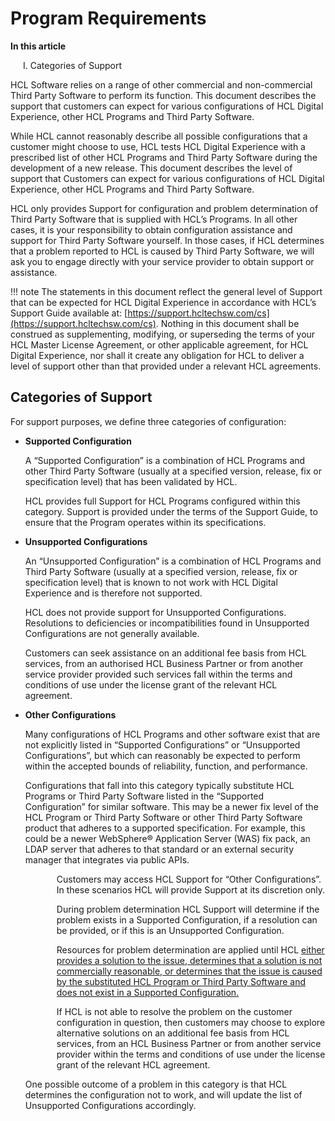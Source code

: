# Program Requirements

**In this article**

<p style="margin-left: 20px;">I. Categories of Support</p>

HCL Software relies on a range of other commercial and non-commercial Third Party Software to perform its function. This document describes the support that customers can expect for various configurations of HCL Digital Experience, other HCL Programs and Third Party Software.

While HCL cannot reasonably describe all possible configurations that a customer might choose to use, HCL tests HCL Digital Experience with a prescribed list of other HCL Programs and Third Party Software during the development of a new release. This document describes the level of support that Customers can expect for various configurations of HCL Digital Experience, other HCL Programs and Third Party Software.

HCL only provides Support for configuration and problem determination of Third Party Software that is supplied with HCL’s Programs. In all other cases, it is your responsibility to obtain configuration assistance and support for Third Party Software yourself. In those cases, if HCL determines that a problem reported to HCL is caused by Third Party Software, we will ask you to engage directly with your service provider to obtain support or assistance.

!!! note 
    The statements in this document reflect the general level of Support that can be expected for HCL Digital Experience in accordance with HCL’s Support Guide available at: [https://support.hcltechsw.com/cs](https://support.hcltechsw.com/cs). Nothing in this document shall be construed as supplementing, modifying, or superseding the terms of your HCL Master License Agreement, or other applicable agreement, for HCL Digital Experience, nor shall it create any obligation for HCL to deliver a level of support other than that provided under a relevant HCL agreements.


## Categories of Support

For support purposes, we define three categories of configuration:

-   **Supported Configuration**

    A “Supported Configuration” is a combination of HCL Programs and other Third Party Software (usually at a specified version, release, fix or specification level) that has been validated by HCL.
    
    HCL provides full Support for HCL Programs configured within this category. Support is provided under the terms of the Support Guide, to ensure that the Program operates within its specifications.


-   **Unsupported Configurations**

    An “Unsupported Configuration” is a combination of HCL Programs and Third Party Software (usually at a specified version, release, fix or specification level) that is known to not work with HCL Digital Experience and is therefore not supported.  

    HCL does not provide support for Unsupported Configurations. Resolutions to deficiencies or incompatibilities found in Unsupported Configurations are not generally available.  

    Customers can seek assistance on an additional fee basis from HCL services, from an authorised HCL Business Partner or from another service provider provided such services fall within the terms and conditions of use under the license grant of the relevant HCL agreement.


-   **Other Configurations**
  
    Many configurations of HCL Programs and other software exist that are not explicitly listed in “Supported Configurations” or “Unsupported Configurations”, but which can reasonably be expected to perform within the accepted bounds of reliability, function, and performance.
    
    Configurations that fall into this category typically substitute HCL Programs or Third Party Software listed in the “Supported Configuration” for similar software. This may be a newer fix level of the HCL Program or Third Party Software or other Third Party Software product that adheres to a supported specification. For example, this could be a newer WebSphere® Application Server (WAS) fix pack, an LDAP server that adheres to that standard or an external security manager that integrates via public APIs.

    <p style="margin-left: 50px;">Customers may access HCL Support for “Other Configurations”. In these scenarios HCL will provide Support at its discretion only.</p>
    
    <p style="margin-left: 50px;">During problem determination HCL Support will determine if the problem exists in a Supported Configuration, if a resolution can be provided, or if this is an Unsupported Configuration.</p>
    
    <p style="margin-left: 50px;">Resources for problem determination are applied until HCL <ins>either provides a solution to the issue, determines that a solution is not commercially reasonable, or determines that the issue is caused by the substituted HCL Program or Third Party Software and does not exist in a Supported Configuration.<ins></p>
            
    <p style="margin-left: 50px;">If HCL is not able to resolve the problem on the customer configuration in question, then customers may choose to explore alternative solutions on an additional fee basis from HCL services, from an HCL Business Partner or from another service provider within the terms and conditions of use under the license grant of the relevant HCL agreement.</p>

    One possible outcome of a problem in this category is that HCL determines the configuration not to work, and will update the list of Unsupported Configurations accordingly.
